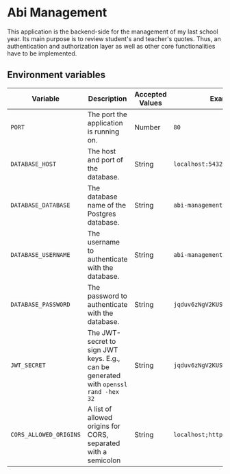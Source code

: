# Abi Management

This application is the backend-side for the management of my last school year.
Its main purpose is to review student's and teacher's quotes.
Thus, an authentication and authorization layer as well as other core functionalities
have to be implemented.

## Environment variables

| **Variable**           | **Description**                                                                     | **Accepted Values** | **Example**                     |
|------------------------|-------------------------------------------------------------------------------------|---------------------|---------------------------------|
| `PORT`                 | The port the application is running on.                                             | Number              | `80`                            |
| `DATABASE_HOST`        | The host and port of the database.                                                  | String              | `localhost:5432`                |
| `DATABASE_DATABASE`    | The database name of the Postgres database.                                         | String              | `abi-management`                |
| `DATABASE_USERNAME`    | The username to authenticate with the database.                                     | String              | `abi-management`                |
| `DATABASE_PASSWORD`    | The password to authenticate with the database.                                     | String              | `jqduv6zNgV2KUSwf`              |
| `JWT_SECRET`           | The JWT-secret to sign JWT keys. E.g., can be generated with `openssl rand -hex 32` | String              | `jqduv6zNgV2KUSwf`              |
| `CORS_ALLOWED_ORIGINS` | A list of allowed origins for CORS, separated with a semicolon                      | String              | `localhost;https://example.com` |